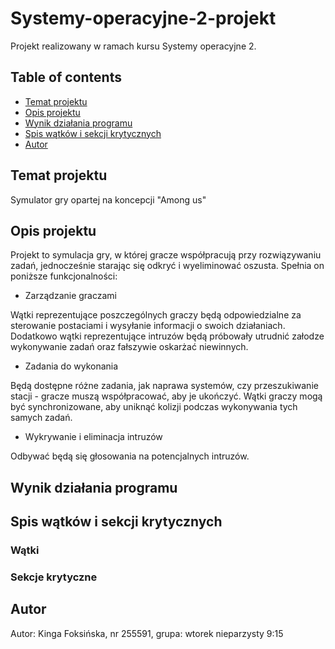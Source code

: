 # Systemy-operacyjne-2-projekt
Projekt realizowany w ramach kursu Systemy operacyjne 2.

## Table of contents
* [Temat projektu](#temat-projektu)
* [Opis projektu](#opis-projektu)
* [Wynik działania programu](#wynik-działania-programu)
* [Spis wątków i sekcji krytycznych](#spis-wątków-i-sekcji-krytycznych)
* [Autor](#autor)

## Temat projektu
Symulator gry opartej na koncepcji "Among us"

## Opis projektu
Projekt to symulacja gry, w której gracze współpracują przy rozwiązywaniu zadań, jednocześnie starając się odkryć i wyeliminować oszusta. Spełnia on poniższe funkcjonalności:
* Zarządzanie graczami
  
Wątki reprezentujące poszczególnych graczy będą odpowiedzialne za sterowanie postaciami i wysyłanie informacji o swoich działaniach. Dodatkowo wątki reprezentujące intruzów będą próbowały utrudnić załodze wykonywanie zadań oraz fałszywie oskarżać niewinnych.

* Zadania do wykonania

Będą dostępne różne zadania, jak naprawa systemów, czy przeszukiwanie stacji - gracze muszą współpracować, aby je ukończyć. Wątki graczy mogą być synchronizowane, aby uniknąć kolizji podczas wykonywania tych samych zadań.

* Wykrywanie i eliminacja intruzów

Odbywać będą się głosowania na potencjalnych intruzów. 

## Wynik działania programu

## Spis wątków i sekcji krytycznych
### Wątki
### Sekcje krytyczne

## Autor
Autor: Kinga Foksińska, nr 255591, grupa: wtorek nieparzysty 9:15
